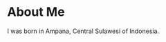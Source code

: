 <!DOCTYPE html>

<html>
<body>

<h1>About Me</h1>
<p>I was born in Ampana, Central Sulawesi of Indonesia.</p>

</body>
</html>


